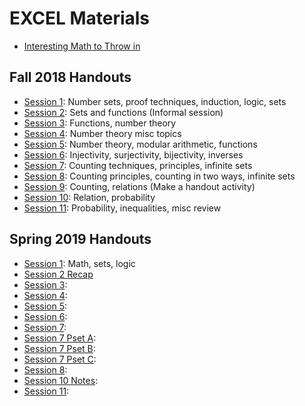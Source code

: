 # EXCEL Materials

- [Interesting Math to Throw in](InterestingMath.md)

## Fall 2018 Handouts

- [Session 1](F18-handouts/1.pdf): Number sets, proof techniques, induction, logic, sets
- [Session 2](F18-handouts/2.pdf): Sets and functions (Informal session)
- [Session 3](F18-handouts/3.pdf): Functions, number theory
- [Session 4](F18-handouts/4.pdf): Number theory misc topics
- [Session 5](F18-handouts/5.pdf): Number theory, modular arithmetic, functions
- [Session 6](F18-handouts/6.pdf): Injectivity, surjectivity, bijectivity, inverses
- [Session 7](F18-handouts/7.pdf): Counting techniques, principles, infinite sets
- [Session 8](F18-handouts/8.pdf): Counting principles, counting in two ways, infinite sets
- [Session 9](F18-handouts/9.pdf): Counting, relations (Make a handout activity)
- [Session 10](F18-handouts/10.pdf): Relation, probability
- [Session 11](F18-handouts/11.pdf): Probability, inequalities, misc review

## Spring 2019 Handouts

- [Session 1](S19-handouts/1.pdf): Math, sets, logic
- [Session 2 Recap](S19-handouts/2-recap.jpg)
- [Session 3](S19-handouts/3.pdf):
- [Session 4](S19-handouts/4.pdf):
- [Session 5](S19-handouts/5.pdf):
- [Session 6](S19-handouts/6.pdf):
- [Session 7](S19-handouts/7.pdf):
- [Session 7 Pset A](S19-handouts/7-pset-A.pdf):
- [Session 7 Pset B](S19-handouts/7-pset-B.pdf):
- [Session 7 Pset C](S19-handouts/7-pset-C.pdf):
- [Session 8](S19-handouts/8.pdf):
- [Session 10 Notes](S19-handouts/10-notes.pdf):
- [Session 11](S19-handouts/11.pdf):

